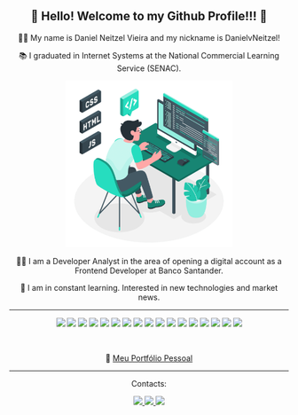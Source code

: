 <div align="center">
	<h2>👋 Hello! Welcome to my Github Profile!!! 🎉</h2>
	<p>👩‍💻 My name is Daniel Neitzel Vieira and my nickname is DanielvNeitzel!</p>
	<p>📚 I graduated in Internet Systems at the National Commercial Learning Service (SENAC).</p>
	<img width="300px" src="bg-two-r.png">
	<p>👩‍💻 I am a Developer Analyst in the area of opening a digital account as a Frontend Developer at Banco Santander.</p>
	<p>🚀 I am in constant learning. Interested in new technologies and market news.</p>
	<hr>
	<p align="center">
		<img src="https://img.shields.io/badge/HTML5-E34F26?style=for-the-badge&logo=html5&logoColor=white">
		<img src="https://img.shields.io/badge/CSS3-1572B6?style=for-the-badge&logo=css3&logoColor=white">
		<img src="https://img.shields.io/badge/JavaScript-F7DF1E?style=for-the-badge&logo=javascript&logoColor=black">
		<img src="https://img.shields.io/badge/Angular-DD0031?style=for-the-badge&logo=angular&logoColor=white">
		<img src="https://img.shields.io/badge/AngularJS-E23237?style=for-the-badge&logo=angularjs&logoColor=white">
		<img src="https://img.shields.io/badge/Bootstrap-563D7C?style=for-the-badge&logo=bootstrap&logoColor=white">
		<img src="https://img.shields.io/badge/jQuery-0769AD?style=for-the-badge&logo=jquery&logoColor=white">
		<img src="https://img.shields.io/badge/Python-14354C?style=for-the-badge&logo=python&logoColor=white">
		<img src="https://img.shields.io/badge/Java-ED8B00?style=for-the-badge&logo=openjdk&logoColor=white">
		<img src="https://img.shields.io/badge/GIT-E44C30?style=for-the-badge&logo=git&logoColor=white">
		<img src="https://img.shields.io/badge/Canva-%2300C4CC.svg?&style=for-the-badge&logo=Canva&logoColor=white">
		<img src="https://img.shields.io/badge/MySQL-005C84?style=for-the-badge&logo=mysql&logoColor=white">
		<img src="https://img.shields.io/badge/Node.js-43853D?style=for-the-badge&logo=node.js&logoColor=white">
		<img src="https://img.shields.io/badge/React-20232A?style=for-the-badge&logo=react&logoColor=61DAFB">
		<img src="https://img.shields.io/badge/Wordpress-21759B?style=for-the-badge&logo=wordpress&logoColor=white">
		<img src="https://img.shields.io/badge/Google%20Analytics-E37400?style=for-the-badge&logo=google%20analytics&logoColor=white">
		<img src="https://img.shields.io/badge/Jest-323330?style=for-the-badge&logo=Jest&logoColor=white">
	</p>
	<br>
	<p align="center">
		🔗 <a href="https://www.danielneitzel.com.br">Meu Portfólio Pessoal</a>
	</p>
	<hr>
	<div>
		<p align="center">Contacts:</p> 
		<p align="center">
			<a href="https://www.instagram.com/danielvneitzel/" target="_blank">
				<img src="https://img.shields.io/badge/-Instagram-%23E4405F?style=for-the-badge&logo=instagram&logoColor=white" target="_blank">
			</a>
			<a href = "mailto:daniel_neitzel@hotmail.com">
				<img src="https://img.shields.io/badge/Gmail-D14836?style=for-the-badge&logo=gmail&logoColor=white" target="_blank">
			</a>
			<a href="https://www.linkedin.com/in/danielneitzel/" target="_blank">
				<img src="https://img.shields.io/badge/-LinkedIn-%230077B5?style=for-the-badge&logo=linkedin&logoColor=white" target="_blank">
			</a>
		</p>  
	</div>
</div>
